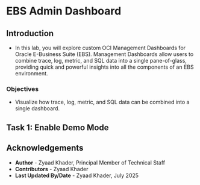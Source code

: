 # EBS Admin Dashboard

## Introduction
* In this lab, you will explore custom OCI Management Dashboards for Oracle E-Business Suite (EBS). Management Dashboards allow users to combine trace, log, metric, and SQL data into a single pane-of-glass, providing quick and powerful insights into all the components of an EBS environment.  

### Objectives

* Visualize how trace, log, metric, and SQL data can be combined into a single dashboard.

## Task 1: Enable Demo Mode

## Acknowledgements

* **Author** - Zyaad Khader, Principal Member of Technical Staff
* **Contributors** - Zyaad Khader
* **Last Updated By/Date** - Zyaad Khader, July 2025